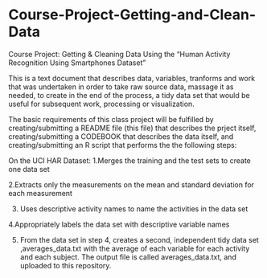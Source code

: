 # Course-Project-Getting-and-Clean-Data

Course Project: Getting & Cleaning Data
Using the “Human Activity Recognition Using Smartphones Dataset”

This is a text document that describes data, variables, tranforms and work that was undertaken in order to take raw source data, massage it as needed, to create in the end of the process, a tidy data set that would be useful for subsequent work, processing or visualization.

The basic requirements of this class project will be fulfilled by creating/submitting a README file (this file) that describes the prject itself, creating/submitting a CODEBOOK that describes the data itself, and creating/submitting an R script that performs the the following steps:

On the UCI HAR Dataset:
1.Merges the training and the test sets to create one data set

2.Extracts only the measurements on the mean and standard deviation for each measurement

3. Uses descriptive activity names to name the activities in the data set

4.Appropriately labels the data set with descriptive variable names

5. From the data set in step 4, creates a second, independent tidy data set ,averages_data.txt with the average of each variable for each activity and each subject. The output file is called averages_data.txt, and uploaded to this repository.
